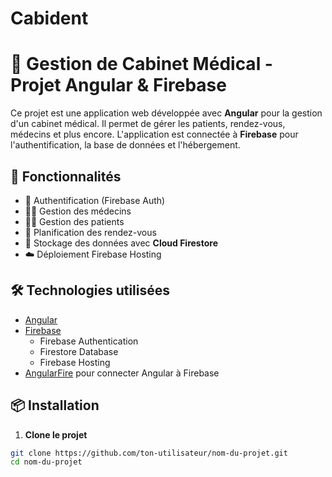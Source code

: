 # Cabident
# 🏥 Gestion de Cabinet Médical - Projet Angular & Firebase

Ce projet est une application web développée avec **Angular** pour la gestion d'un cabinet médical. Il permet de gérer les patients, rendez-vous, médecins et plus encore. L'application est connectée à **Firebase** pour l'authentification, la base de données et l'hébergement.

## 🚀 Fonctionnalités

- 🔐 Authentification (Firebase Auth)
- 🧑‍⚕️ Gestion des médecins
- 👨‍⚕️ Gestion des patients
- 📅 Planification des rendez-vous
- 💾 Stockage des données avec **Cloud Firestore**
- ☁️ Déploiement Firebase Hosting

## 🛠️ Technologies utilisées

- [Angular](https://angular.io/)
- [Firebase](https://firebase.google.com/)
  - Firebase Authentication
  - Firestore Database
  - Firebase Hosting
- [AngularFire](https://github.com/angular/angularfire) pour connecter Angular à Firebase

## 📦 Installation

1. **Clone le projet**

```bash
git clone https://github.com/ton-utilisateur/nom-du-projet.git
cd nom-du-projet
